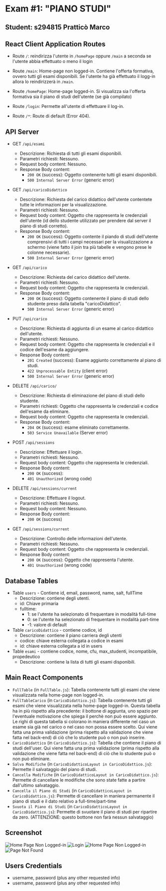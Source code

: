 # Exam #1: "PIANO STUDI"
## Student: s294815 Pratticò Marco 

## React Client Application Routes

- Route `/`: reindirizza l'utente in `/homePage` oppure `/main` a seconda se l'utente abbia effettuato o meno il login

- Route `/main`: Home-page non logged-in. Contiene l'offerta formativa, ovvero tutti gli esami disponibili. Se l'utente ha già effettuato il logg-in allora lo reindirizzerà in `/main`.

- Route `/homePage`: Home-page logged-in. Si visualizza sia l'offerta formativa sia il piano di studi dell'utente (se già compilato)

- Route `/login`: Permette all'utente di effettuare il log-in.

- Route `/*`: Route di default (Error 404).

## API Server

- GET `/api/esami`
  - Descrizione: Richiesta di tutti gli esami disponibili.
  - Parametri richiesti: Nessuno.
  - Request body content: Nessuno.
  - Response Body content:
    - `200 OK` (success): Oggetto contenente tutti gli esami disponibili.
    - `500 Internal Server Error` (generic error)
  
- GET `/api/caricoDidattico`
  - Descrizione: Richiesta del carico didattico dell'utente contentete tutte le informazioni per la visualizzazione.
  - Parametri richiesti: Nessuno.
  - Request body content: Oggetto che rappresenta le credenziali dell'utente (id dello studente utilizzato per prendere dal server il piano di studi corretto).
  - Response Body content:
    - `200 OK` (success): Oggetto contente il piando di studi dell'utente comprensivi di tutti i campi necessari per la visualizzazione a schermo (viene fatto il join tra più tabelle e vengono prese le colonne necessarie).
    - `500 Internal Server Error` (generic error)
  
- GET `/api/carico`
  - Descrizione: Richiesta del carico didattico dell'utente.
  - Parametri richiesti: Nessuno.
  - Request body content: Oggetto che rappresenta le credenziali.
  - Response Body content:
    - `200 OK` (success): Oggetto contenente il piano di studi dello studente preso dalla tabella "caricoDidattico".
    - `500 Internal Server Error` (generic error)
  
- PUT `/api/carico`
  - Descrizione: Richiesta di aggiunta di un esame al carico didattico dell'utente.
  - Parametri richiesti: Nessuno.
  - Request body content: Oggetto che rappresenta le credenziali e il codice dell'esame da aggiungere.
  - Response Body content:
    - `201 Created` (success): Esame aggiunto correttamente al piano di studi.
    - `422 Unprocessable Entity` (client error)
    - `500 Internal Server Error` (generic error)
  
- DELETE `/api/carico/`
  - Descrizione: Richiesta di eliminazione del piano di studi dello studente.
  - Parametri richiesti: Oggetto che rappresenta le credenziali e codice dell'esame da eliminare.
  - Request body content: Oggetto che rappresenta le credenziali.
  - Response Body content:
    - `204 OK` (success): esame eliminato correttamente.
    - `503 Service Unavailable` (Server error)
  
- POST `/api/sessions`
  - Descrizione: Effettuare il login.
  - Parametri richiesti: Nessuno.
  - Request body content: Oggetto che rappresenta le credenziali.
  - Response Body content:
    - `200 OK` (success):
    - `401 Unauthorized` (wrong code)

- DELETE `/api/sessions/current`
  - Descrizione: Effettuare il logout.
  - Parametri richiesti: Nessuno.
  - Request body content: Nessuno.
  - Response Body content:
    - `200 OK` (success)
  
- GET `/api/sessions/current`
  - Descrizione: Controllo delle informazioni dell'utente.
  - Parametri richiesti: Nessuno.
  - Request body content: Oggetto che rappresenta le credenziali.
  - Response Body content:
    - `200 OK` (success): Oggetto che rappresenta l'utente.
    - `401 Unauthorized` (wrong code)

## Database Tables

- Table `users` - Contiene id, email, password, name, salt, fullTime
  - Descrizione: contiene degli utenti.
  - id: Chiave primaria
  - fulltime:
    - 1: se l'utente ha selezionato di frequentare in modalità full-time
    - 0: se l'utente ha selezionato di frequentare in modalità part-time
    - -1: valore di default
- Table `caricoDidattico` - contiene codice, id
  - Descrizione: contiene il piano carriera degli utenti
  - codice: chiave esterna collegata a codice in esami
  - id: chiave esterna collegata a id in users
- Table `esami` - contiene codice, nome, cfu, max_studenti, incompatibile, propedeutico
  - Descrizione: contiene la lista di tutti gli esami disponibili.

## Main React Components

- `FullTable` (in `FullTable.js`): Tabella contenente tutti gli esami che viene visualizzata nella home-page non logged-in.
- `FullTableCarico` (in `CaricoDidattico.js`): Tabella contenente tutti gli esami che viene visualizzata nella home-page logged-in. Questa tabella ha in più rispetto alla precedente: il bottone di aggiunta, uno spazio per l'eventuale motivazione che spiega il perchè non può essere aggiunto. Le righi di questa tabella si colorano in maniera differente nel caso un esame sia già nel carico o nel caso non possa essere scelto. Qui viene fatta una prima validazione (prima rispetto alla validazione che viene fatta nel back-end) di ciò che lo studente può o non può inserire.
- `CaricoDidattico` (in `CaricoDidattico.js`): Tabella che contiene il piano di studi dell'user. Qui viene fatta una prima validazione (prima rispetto alla validazione che viene fatta nel back-end) di ciò che lo studente può o non può eliminare.
- `Salva Modifiche` (in `CaricoDidatticoLayout in CaricoDidattico.js`): Permette il salvataggio del piano di studi.
- `Cancella Modifiche` (in `CaricoDidatticoLayout in CaricoDidattico.js`): Permette di cancellare le modifiche che sono state fatte a partire dall'ultimo salvataggio.
- `Cancella il Piano di Studi` (in `CaricoDidatticoLayout in CaricoDidattico.js`): Permette di cancellare in maniera permanente il piano di studi e il dato relativo a full-time/part-time
- `Svuota il Piano di Studi` (in `CaricoDidatticoLayout in CaricoDidattico.js`): Permette di svuotare il piano di studi per ripartire da zero. (ATTENZIONE: questo bottone non farà nessun salvataggio)

## Screenshot

![Home Page Non Logged-in](./images/HomePage_non_loggedIn.png)
![Login](./images/Login.png)
![Home Page Non Logged-in](./images/HomePage_loggedIn.png)
![Page Not Found](./images/PageNotFound.png)

## Users Credentials

- username, password (plus any other requested info)
- username, password (plus any other requested info)

